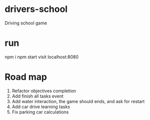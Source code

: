 # drivers-school
Driving school game

# run

npm i
npm start
visit localhost:8080

# Road map
1. Refactor objectives completion
2. Add finish all tasks event
3. Add water interaction, the game should ends, and ask for restart
4. Add car drive learning tasks
5. Fix parking car calculations